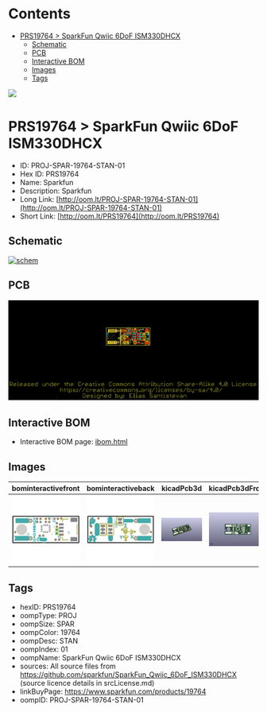 



Contents
========

* [PRS19764 > SparkFun Qwiic 6DoF ISM330DHCX](#prs19764--sparkfun-qwiic-6dof-ism330dhcx)
	* [Schematic](#schematic)
	* [PCB](#pcb)
	* [Interactive BOM](#interactive-bom)
	* [Images](#images)
	* [Tags](#tags)
  
![][im]
# PRS19764 > SparkFun Qwiic 6DoF ISM330DHCX

- ID: PROJ-SPAR-19764-STAN-01
- Hex ID: PRS19764
- Name: Sparkfun
- Description: Sparkfun
- Long Link: [http://oom.lt/PROJ-SPAR-19764-STAN-01](http://oom.lt/PROJ-SPAR-19764-STAN-01)
- Short Link: [http://oom.lt/PRS19764](http://oom.lt/PRS19764)

## Schematic
  
[![schem](eagleSchemImage.png)](eagleSchemImage.png)
## PCB
  
[![pcb](eagleImage.png)](eagleImage.png)
## Interactive BOM

- Interactive BOM page: [ibom.html](https://htmlpreview.github.io/?https://github.com/oomlout/oomlout_OOMP_projects/blob/main/PROJ-SPAR-19764-STAN-01/kicad/bom/ibom.html)

## Images
  
  

|bominteractivefront|bominteractiveback|kicadPcb3d|kicadPcb3dFront|kicadPcb3dBack|eagleImage|eagleSchemImage|
| :---: | :---: | :---: | :---: | :---: | :---: | :---: |
|[![bominteractivefront](bomFront_140.png)](bomFront.png)|[![bominteractiveback](bomBack_140.png)](bomBack.png)|[![kicadPcb3d](kicadPcb3d_140.png)](kicadPcb3d.png)|[![kicadPcb3dFront](kicadPcb3dFront_140.png)](kicadPcb3dFront.png)|[![kicadPcb3dBack](kicadPcb3dBack_140.png)](kicadPcb3dBack.png)|[![eagleImage](eagleImage_140.png)](eagleImage.png)|[![eagleSchemImage](eagleSchemImage_140.png)](eagleSchemImage.png)|

## Tags

- hexID: PRS19764
- oompType: PROJ
- oompSize: SPAR
- oompColor: 19764
- oompDesc: STAN
- oompIndex: 01
- oompName: SparkFun Qwiic 6DoF ISM330DHCX
- sources: All source files from https://github.com/sparkfun/SparkFun_Qwiic_6DoF_ISM330DHCX (source licence details in srcLicense.md)
- linkBuyPage: https://www.sparkfun.com/products/19764
- oompID: PROJ-SPAR-19764-STAN-01



[im]: kicadPcb3d_450.png
